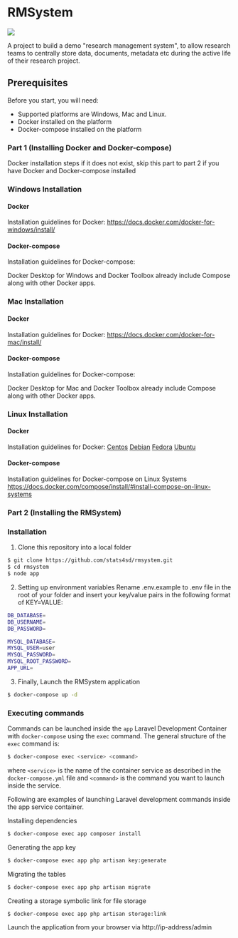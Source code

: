 # RMSystem

![](https://github.com/KingMike100/rmsystem/.github/workflows/docker.yml/badge.svg)

A project to build a demo "research management system", to allow research teams to centrally store data, documents, metadata etc during the active life of their research project.

## Prerequisites
Before you start, you will need: 
  - Supported platforms are Windows, Mac and Linux.
  - Docker installed on the platform
  - Docker-compose installed on the platform
### Part 1 (Installing Docker and Docker-compose)
Docker installation steps if it does not exist, skip this part to part 2 if you have Docker and Docker-compose installed
### Windows Installation
#### Docker
Installation guidelines for Docker:
https://docs.docker.com/docker-for-windows/install/

#### Docker-compose
Installation guidelines for Docker-compose:

Docker Desktop for Windows and Docker Toolbox already include Compose along with other Docker apps.
### Mac Installation
#### Docker
Installation guidelines for Docker:
https://docs.docker.com/docker-for-mac/install/
#### Docker-compose
Installation guidelines for Docker-compose:

Docker Desktop for Mac and Docker Toolbox already include Compose along with other Docker apps.

### Linux Installation
#### Docker
Installation guidelines for Docker:
[Centos](https://docs.docker.com/install/linux/docker-ce/centos/)
[Debian](https://docs.docker.com/install/linux/docker-ce/debian/)
[Fedora](https://docs.docker.com/install/linux/docker-ce/fedora/)
[Ubuntu](https://docs.docker.com/install/linux/docker-ce/ubuntu/)
#### Docker-compose
Installation guidelines for Docker-compose on Linux Systems
https://docs.docker.com/compose/install/#install-compose-on-linux-systems

### Part 2 (Installing the RMSystem)

### Installation
1. Clone this repository into a local folder
```sh
$ git clone https://github.com/stats4sd/rmsystem.git
$ cd rmsystem
$ node app
```
2. Setting up environment variables
Rename .env.example to .env file in the root of your folder and insert your key/value pairs in the following format of KEY=VALUE:
```sh
DB_DATABASE=
DB_USERNAME=
DB_PASSWORD=

MYSQL_DATABASE=
MYSQL_USER=user
MYSQL_PASSWORD=
MYSQL_ROOT_PASSWORD=
APP_URL=
```
3. Finally, Launch the RMSystem application
```sh
$ docker-compose up -d
```
### Executing commands
Commands can be launched inside the `app` Laravel Development Container with `docker-compose` using the `exec` command.
The general structure of the `exec` command is:

```sh
$ docker-compose exec <service> <command>
```
where `<service>` is the name of the container service as described in the `docker-compose.yml` file and `<command>` is the command you want to launch inside the service.

Following are examples of launching Laravel development commands inside the app service container.


Installing dependencies
```sh
$ docker-compose exec app composer install
```
Generating the app key
```sh
$ docker-compose exec app php artisan key:generate
```
Migrating the tables
```sh
$ docker-compose exec app php artisan migrate
```
Creating a storage symbolic link for file storage
```sh
$ docker-compose exec app php artisan storage:link
```
Launch the application from your browser via http://ip-address/admin
  
